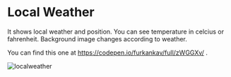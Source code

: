 
# Local Weather
It shows local weather and position. You can see temperature in celcius or fahrenheit. Background image changes according to weather.  
 
You can find this one at https://codepen.io/furkankav/full/zWGGXv/ .

![localweather](https://user-images.githubusercontent.com/17255978/39088960-9d71ed2a-4581-11e8-98cc-bbcfcd5c839e.png)

